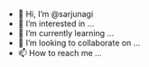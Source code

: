 - 👋 Hi, I’m @sarjunagi
- 👀 I’m interested in ...
- 🌱 I’m currently learning ...
- 💞️ I’m looking to collaborate on ...
- 📫 How to reach me ...

<!---
sarjunagi/sarjunagi is a ✨ special ✨ repository because its `README.md` (this file) appears on your GitHub profile.
You can click the Preview link to take a look at your changes.
--->
